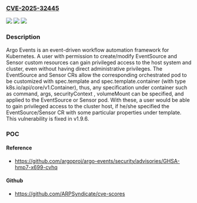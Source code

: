 ### [CVE-2025-32445](https://cve.mitre.org/cgi-bin/cvename.cgi?name=CVE-2025-32445)
![](https://img.shields.io/static/v1?label=Product&message=argo-events&color=blue)
![](https://img.shields.io/static/v1?label=Version&message=%3C%201.9.6%20&color=brightgreen)
![](https://img.shields.io/static/v1?label=Vulnerability&message=CWE-250%3A%20Execution%20with%20Unnecessary%20Privileges&color=brightgreen)

### Description

Argo Events is an event-driven workflow automation framework for Kubernetes. A user with permission to create/modify EventSource and Sensor custom resources can gain privileged access to the host system and cluster, even without having direct administrative privileges. The EventSource and Sensor CRs allow the corresponding orchestrated pod to be customized with spec.template and spec.template.container (with type k8s.io/api/core/v1.Container), thus, any specification under container such as command, args, securityContext , volumeMount can be specified, and applied to the EventSource or Sensor pod. With these, a user would be able to gain privileged access to the cluster host, if he/she specified the EventSource/Sensor CR with some particular properties under template. This vulnerability is fixed in v1.9.6.

### POC

#### Reference
- https://github.com/argoproj/argo-events/security/advisories/GHSA-hmp7-x699-cvhq

#### Github
- https://github.com/ARPSyndicate/cve-scores

